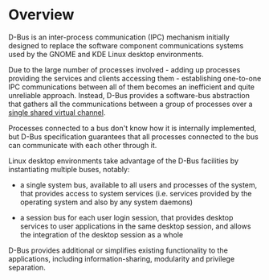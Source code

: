 # Overview

D-Bus is an inter-process communication (IPC) mechanism initially designed to
replace the software component communications systems used by the GNOME and KDE
Linux desktop environments.

Due to the large number of processes involved - adding up processes providing
the services and clients accessing them - establishing one-to-one IPC
communications between all of them becomes an inefficient and quite unreliable
approach. Instead, D-Bus provides a software-bus abstraction that gathers all
the communications between a group of processes over a [single shared virtual
channel](bus_model.md).

Processes connected to a bus don't know how it is internally implemented,
but D-Bus specification guarantees that all processes connected to the bus can
communicate with each other through it.

Linux desktop environments take advantage of the D-Bus facilities by
instantiating multiple buses, notably:

* a single system bus, available to all users and processes of the system, that
provides access to system services (i.e. services provided by the operating
system and also by any system daemons)

* a session bus for each user login session, that provides desktop services to
user applications in the same desktop session, and allows the integration of
the desktop session as a whole

D-Bus provides additional or simplifies existing functionality to the
applications, including information-sharing, modularity and privilege
separation.
